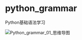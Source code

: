 # python_grammar
Python基础语法学习

![Python_grammar_01_思维导图](https://github.com/whyAndBetter/python_grammar/blob/main/part_1/Python_grammar_01_思维导图.jpg)

